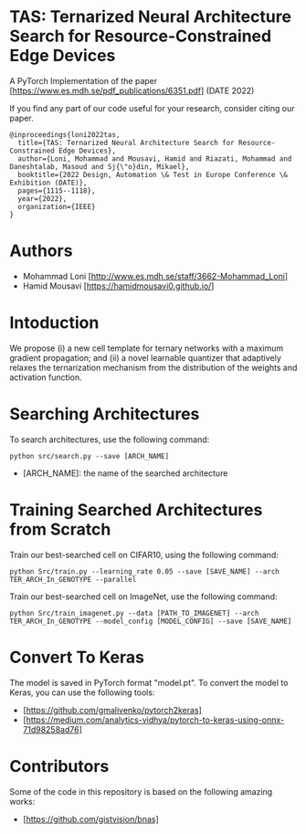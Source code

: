 # TAS: Ternarized Neural Architecture Search for Resource-Constrained Edge Devices
A PyTorch Implementation of the paper [https://www.es.mdh.se/pdf_publications/6351.pdf] (DATE 2022)

If you find any part of our code useful for your research, consider citing our paper.

```
@inproceedings{loni2022tas,
  title={TAS: Ternarized Neural Architecture Search for Resource-Constrained Edge Devices},
  author={Loni, Mohammad and Mousavi, Hamid and Riazati, Mohammad and Daneshtalab, Masoud and Sj{\"o}din, Mikael},
  booktitle={2022 Design, Automation \& Test in Europe Conference \& Exhibition (DATE)},
  pages={1115--1118},
  year={2022},
  organization={IEEE}
} 
```
# Authors
* Mohammad Loni [http://www.es.mdh.se/staff/3662-Mohammad_Loni]
* Hamid Mousavi [https://hamidmousavi0.github.io/]

# Intoduction 
We propose (i) a new cell template for ternary networks with a maximum gradient propagation; and (ii) a novel learnable quantizer that adaptively
relaxes the ternarization mechanism from the distribution of the weights and activation function.

# Searching Architectures
To search architectures, use the following command:
```
python src/search.py --save [ARCH_NAME]
```
*  [ARCH_NAME]: the name of the searched architecture

# Training Searched Architectures from Scratch
Train our best-searched cell on CIFAR10, using the following command:
```
python Src/train.py --learning_rate 0.05 --save [SAVE_NAME] --arch TER_ARCH_In_GENOTYPE --parallel 
```
Train our best-searched cell on ImageNet, use the following command:
```
python Src/train_imagenet.py --data [PATH_TO_IMAGENET] --arch TER_ARCH_In_GENOTYPE --model_config [MODEL_CONFIG] --save [SAVE_NAME]
```
# Convert To Keras 
The model is saved in PyTorch format "model.pt". To convert the model to Keras, you can use the following tools:
* [https://github.com/gmalivenko/pytorch2keras]
* [https://medium.com/analytics-vidhya/pytorch-to-keras-using-onnx-71d98258ad76]
# Contributors

Some of the code in this repository is based on the following amazing works:
* [https://github.com/gistvision/bnas]
